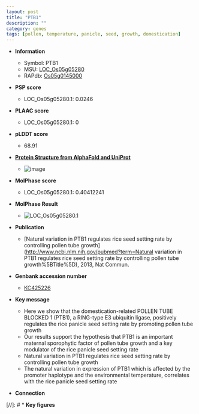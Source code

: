 ```yaml
---
layout: post
title: "PTB1"
description: ""
category: genes
tags: [pollen, temperature, panicle, seed, growth, domestication]
---
```


* **Information**  
    + Symbol: PTB1  
    + MSU: [LOC_Os05g05280](http://rice.plantbiology.msu.edu/cgi-bin/ORF_infopage.cgi?orf=LOC_Os05g05280)  
    + RAPdb: [Os05g0145000](http://rapdb.dna.affrc.go.jp/viewer/gbrowse_details/irgsp1?name=Os05g0145000)  

* **PSP score**  
    + LOC_Os05g05280.1: 0.0246 

* **PLAAC score**  
    + LOC_Os05g05280.1: 0 

* **pLDDT score**
    + 68.91

* **[Protein Structure from AlphaFold and UniProt](https://www.uniprot.org/uniprotkb/Q6AUI1/entry#structure)**
    + ![image](https://ricepsp.github.io/images/Q6/AF-Q6AUI1-F1.png)

* **MolPhase score**
    + LOC_Os05g05280.1: 0.40412241

* **MolPhase Result**
    + ![LOC_Os05g05280.1](https://304243504.github.io/Pictures/LOC_Os05g/LOC_Os05g05280.1.png)

* **Publication**  
    + [Natural variation in PTB1 regulates rice seed setting rate by controlling pollen tube growth](http://www.ncbi.nlm.nih.gov/pubmed?term=Natural variation in PTB1 regulates rice seed setting rate by controlling pollen tube growth%5BTitle%5D), 2013, Nat Commun.

* **Genbank accession number**  
    + [KC425226](http://www.ncbi.nlm.nih.gov/nuccore/KC425226)

* **Key message**  
    + Here we show that the domestication-related POLLEN TUBE BLOCKED 1 (PTB1), a RING-type E3 ubiquitin ligase, positively regulates the rice panicle seed setting rate by promoting pollen tube growth
    + Our results support the hypothesis that PTB1 is an important maternal sporophytic factor of pollen tube growth and a key modulator of the rice panicle seed setting rate
    + Natural variation in PTB1 regulates rice seed setting rate by controlling pollen tube growth
    + The natural variation in expression of PTB1 which is affected by the promoter haplotype and the environmental temperature, correlates with the rice panicle seed setting rate

* **Connection**  

[//]: # * **Key figures**  


